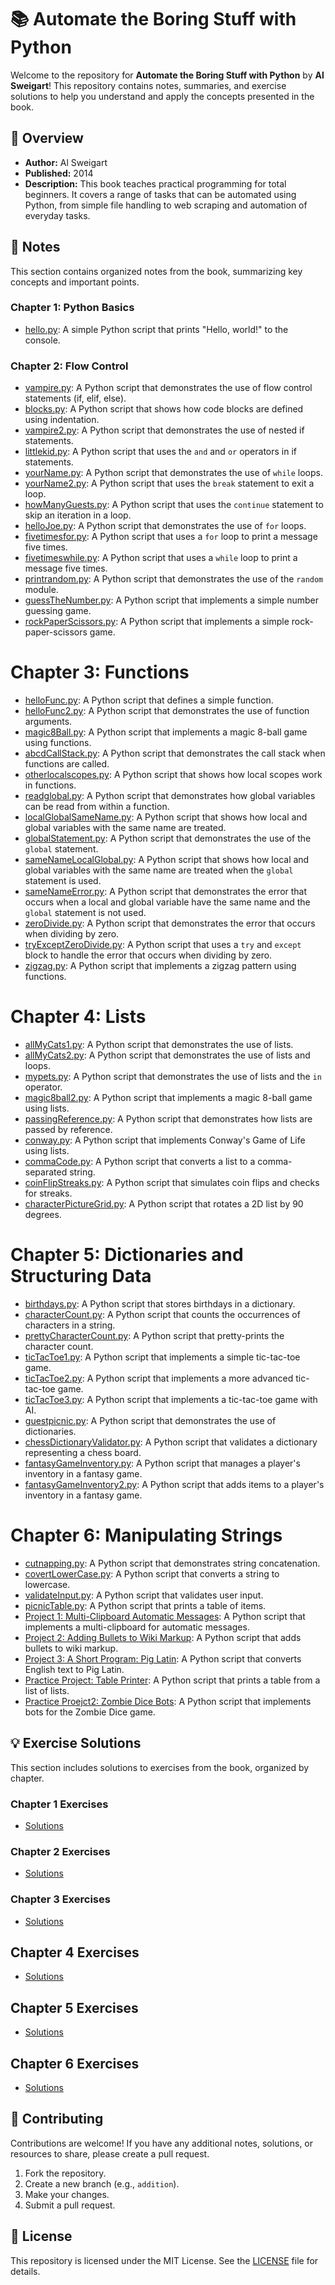 # 📚 Automate the Boring Stuff with Python

Welcome to the repository for **Automate the Boring Stuff with Python** by **Al Sweigart**! This repository contains notes, summaries, and exercise solutions to help you understand and apply the concepts presented in the book.

## 📖 Overview

- **Author:** Al Sweigart
- **Published:** 2014
- **Description:** This book teaches practical programming for total beginners. It covers a range of tasks that can be automated using Python, from simple file handling to web scraping and automation of everyday tasks.

## 📝 Notes

This section contains organized notes from the book, summarizing key concepts and important points.

### Chapter 1: Python Basics

- [hello.py](Chapter1/hello.py): A simple Python script that prints "Hello, world!" to the console.

### Chapter 2: Flow Control

- [vampire.py](Chapter2/vampire.py): A Python script that demonstrates the use of flow control statements (if, elif, else).
- [blocks.py](Chapter2/blocks.py): A Python script that shows how code blocks are defined using indentation.
- [vampire2.py](Chapter2/vampire2.py): A Python script that demonstrates the use of nested if statements.
- [littlekid.py](Chapter2/littlekid.py): A Python script that uses the `and` and `or` operators in if statements.
- [yourName.py](Chapter2/yourName.py): A Python script that demonstrates the use of `while` loops.
- [yourName2.py](Chapter2/yourName2.py): A Python script that uses the `break` statement to exit a loop.
- [howManyGuests.py](Chapter2/howManyGuests.py): A Python script that uses the `continue` statement to skip an iteration in a loop.
- [helloJoe.py](Chapter2/helloJoe.py): A Python script that demonstrates the use of `for` loops.
- [fivetimesfor.py](Chapter2/fivetimesfor.py): A Python script that uses a `for` loop to print a message five times.
- [fivetimeswhile.py](Chapter2/fivetimeswhile.py): A Python script that uses a `while` loop to print a message five times.
- [printrandom.py](Chapter2/printrandom.py): A Python script that demonstrates the use of the `random` module.
- [guessTheNumber.py](Chapter2/guessTheNumber.py): A Python script that implements a simple number guessing game.
- [rockPaperScissors.py](Chapter2/rockPaperScissors.py): A Python script that implements a simple rock-paper-scissors game.


# Chapter 3: Functions

- [helloFunc.py](Chapter3/helloFunc.py): A Python script that defines a simple function.
- [helloFunc2.py](Chapter3/helloFunc2.py): A Python script that demonstrates the use of function arguments.
- [magic8Ball.py](Chapter3/magic8Ball.py): A Python script that implements a magic 8-ball game using functions.
- [abcdCallStack.py](Chapter3/abcdCallStack.py): A Python script that demonstrates the call stack when functions are called.
- [otherlocalscopes.py](Chapter3/otherlocalscopes.py): A Python script that shows how local scopes work in functions.
- [readglobal.py](Chapter3/readglobal.py): A Python script that demonstrates how global variables can be read from within a function.
- [localGlobalSameName.py](Chapter3/localGlobalSameName.py): A Python script that shows how local and global variables with the same name are treated.
- [globalStatement.py](Chapter3/globalStatement.py): A Python script that demonstrates the use of the `global` statement.
- [sameNameLocalGlobal.py](Chapter3/sameNameLocalGlobal.py): A Python script that shows how local and global variables with the same name are treated when the `global` statement is used.
- [sameNameError.py](Chapter3/sameNameError.py): A Python script that demonstrates the error that occurs when a local and global variable have the same name and the `global` statement is not used.
- [zeroDivide.py](Chapter3/zeroDivide.py): A Python script that demonstrates the error that occurs when dividing by zero.
- [tryExceptZeroDivide.py](Chapter3/tryExceptZeroDivide.py): A Python script that uses a `try` and `except` block to handle the error that occurs when dividing by zero.
- [zigzag.py](Chapter3/zigzag.py): A Python script that implements a zigzag pattern using functions.

# Chapter 4: Lists

- [allMyCats1.py](Chapter4/allMyCats1.py): A Python script that demonstrates the use of lists.
- [allMyCats2.py](Chapter4/allMyCats2.py): A Python script that demonstrates the use of lists and loops.
- [mypets.py](Chapter4/mypets.py): A Python script that demonstrates the use of lists and the `in` operator.
- [magic8ball2.py](Chapter4/magic8ball2.py): A Python script that implements a magic 8-ball game using lists.
- [passingReference.py](Chapter4/passingReference.py): A Python script that demonstrates how lists are passed by reference.
- [conway.py](Chapter4/conway.py): A Python script that implements Conway's Game of Life using lists.
- [commaCode.py](Chapter4/commaCode.py): A Python script that converts a list to a comma-separated string.
- [coinFlipStreaks.py](Chapter4/coinFlipStreaks.py): A Python script that simulates coin flips and checks for streaks.
- [characterPictureGrid.py](Chapter4/characterPictureGrid.py): A Python script that rotates a 2D list by 90 degrees.

# Chapter 5: Dictionaries and Structuring Data

- [birthdays.py](Chapter5/birthdays.py): A Python script that stores birthdays in a dictionary.
- [characterCount.py](Chapter5/characterCount.py): A Python script that counts the occurrences of characters in a string.
- [prettyCharacterCount.py](Chapter5/prettyCharacterCount.py): A Python script that pretty-prints the character count.
- [ticTacToe1.py](Chapter5/ticTacToe1.py): A Python script that implements a simple tic-tac-toe game.
- [ticTacToe2.py](Chapter5/ticTacToe2.py): A Python script that implements a more advanced tic-tac-toe game.
- [ticTacToe3.py](Chapter5/ticTacToe3.py): A Python script that implements a tic-tac-toe game with AI.
- [guestpicnic.py](Chapter5/guestpicnic.py): A Python script that demonstrates the use of dictionaries.
- [chessDictionaryValidator.py](Chapter5/chessDictionaryValidator.py): A Python script that validates a dictionary representing a chess board.
- [fantasyGameInventory.py](Chapter5/fantasyGameInventory.py): A Python script that manages a player's inventory in a fantasy game.
- [fantasyGameInventory2.py](Chapter5/fantasyGameInventory2.py): A Python script that adds items to a player's inventory in a fantasy game.

# Chapter 6: Manipulating Strings

- [cutnapping.py](Chapter6/cutnapping.py): A Python script that demonstrates string concatenation.
- [covertLowerCase.py](Chapter6/covertLowerCase.py): A Python script that converts a string to lowercase.
- [validateInput.py](Chapter6/validateInput.py): A Python script that validates user input.
- [picnicTable.py](Chapter6/picnicTable.py): A Python script that prints a table of items.
- [Project 1: Multi-Clipboard Automatic Messages](Chapter6/mcb.py): A Python script that implements a multi-clipboard for automatic messages.
- [Project 2: Adding Bullets to Wiki Markup](Chapter6/bulletPointAdder.py): A Python script that adds bullets to wiki markup.
- [Project 3: A Short Program: Pig Latin](Chapter6/pigLatin.py): A Python script that converts English text to Pig Latin.
- [Practice Project: Table Printer](Chapter6/tablePrinter.py): A Python script that prints a table from a list of lists.
- [Practice Proejct2: Zombie Dice Bots](Chapter6/myZombie.py): A Python script that implements bots for the Zombie Dice game.

## 💡 Exercise Solutions

This section includes solutions to exercises from the book, organized by chapter.

### Chapter 1 Exercises

- [Solutions](/Chapter1/solutions.ipynb)

### Chapter 2 Exercises

- [Solutions](/Chapter2/solutions.ipynb)

### Chapter 3 Exercises

- [Solutions](/Chapter3/solutions.ipynb)

## Chapter 4 Exercises

- [Solutions](/Chapter4/solutions.ipynb)

## Chapter 5 Exercises

- [Solutions](/Chapter5/solutions.ipynb)

## Chapter 6 Exercises

- [Solutions](/Chapter6/solutions.ipynb)

## 🤝 Contributing

Contributions are welcome! If you have any additional notes, solutions, or resources to share, please create a pull request.

1. Fork the repository.
2. Create a new branch (e.g., `addition`).
3. Make your changes.
4. Submit a pull request.

## 📄 License

This repository is licensed under the MIT License. See the [LICENSE](LICENSE) file for details.
